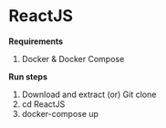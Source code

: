 # ReactJS

**Requirements**
  1. Docker & Docker Compose
 
**Run steps**
  1. Download and extract (or)  Git clone
  2. cd ReactJS
  3. docker-compose up
